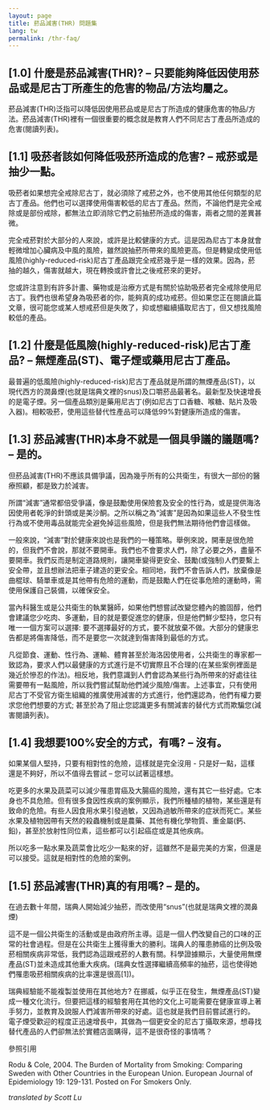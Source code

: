 ```yaml
---
layout: page
title: 菸品減害(THR) 問題集
lang: tw
permalink: /thr-faq/
---
```

## [1.0] 什麼是菸品減害(THR)? – 只要能夠降低因使用菸品或是尼古丁所產生的危害的物品/方法均屬之。

菸品減害(THR)泛指可以降低因使用菸品或是尼古丁所造成的健康危害的物品/方法。菸品減害(THR)裡有一個很重要的概念就是教育人們不同尼古丁產品所造成的危害(閱讀列表)。


## [1.1] 吸菸者該如何降低吸菸所造成的危害? – 戒菸或是抽少一點。

吸菸者如果想完全戒除尼古丁，就必須除了戒菸之外，也不使用其他任何類型的尼古丁產品。他們也可以選擇使用傷害較低的尼古丁產品。然而，不論他們是完全戒除或是部份戒除，都無法立即消除它們之前抽菸所造成的傷害，兩者之間的差異甚微。

完全戒菸對於大部分的人來說，或許是比較健康的方式。這是因為尼古丁本身就會輕微增加心臟病及中風的風險，雖然說抽菸所帶來的風險更高。但是轉變成使用低風險(highly-reduced-risk)尼古丁產品跟完全戒菸幾乎是一樣的效果。因為，菸抽的越久，傷害就越大，現在轉換或許會比之後戒菸來的更好。

您或許注意到有許多計畫、藥物或是治療方式是有關於協助吸菸者完全戒除使用尼古丁。我們也很希望身為吸菸者的你，能夠真的成功戒菸。但如果您正在閱讀此篇文章，很可能您或某人想戒菸但是失敗了，抑或想繼續攝取尼古丁，但又想找風險較低的產品。


## [1.2] 什麼是低風險(highly-reduced-risk)尼古丁產品? – 無煙產品(ST)、電子煙或藥用尼古丁產品。

最普遍的低風險(highly-reduced-risk)尼古丁產品就是所謂的無煙產品(ST)，以現代西方的潤鼻煙(也就是瑞典文裡的snus)及口嚼菸品最著名。最新型及快速增長的是電子煙。另一個產品類別是藥用尼古丁(例如尼古丁口香糖、喉糖、貼片及吸入器)。相較吸菸，使用這些替代性產品可以降低99%對健康所造成的傷害。


## [1.3] 菸品減害(THR)本身不就是一個具爭議的議題嗎? – 是的。

但菸品減害(THR)不應該具備爭議，因為幾乎所有的公共衛生，有很大一部份的醫療照顧，都是致力於減害。

所謂“減害”通常都倍受爭議，像是鼓勵使用保險套及安全的性行為，或是提供海洛因使用者乾淨的針頭或是美沙酮。之所以稱之為“減害”是因為如果這些人不發生性行為或不使用毒品就能完全避免掉這些風險，但是我們無法期待他們會這樣做。

一般來說，“減害”對於健康來說也是我們的一種策略。舉例來說，開車是很危險的，但我們不會說，那就不要開車。我們也不會要求人們，除了必要之外，盡量不要開車。我們反而是制定道路規則，讓開車變得更安全、鼓勵(或強制)人們要繫上安全帶，並且想辦法把車子建造的更安全。相同地，我們不會告訴人們，放棄像是曲棍球、騎單車或是其他帶有危險的運動，而是鼓勵人們在從事危險的運動時，需使用保護自己裝備，以確保安全。

當內科醫生或是公共衛生的執業醫師，如果他們想嘗試改變您體內的膽固醇，他們會建議您少吃肉、多運動，目的就是要促進您的健康，但是他們鮮少堅持，您只有唯一一個方案可以選擇: 要不選擇最好的方式，要不就放棄不做。大部分的健康忠告都是將傷害降低，而不是要您一次就達到傷害降到最低的方式。

凡從節食、運動、性行為、運輸、體育甚至於海洛因使用者，公共衛生的專家都一致認為，要求人們以最健康的方式進行是不切實際且不合理的(在某些案例裡面是幾近於慘忍的作法)。相反地，我們意識到人們會認為某些行為所帶來的好處往往需要帶有一點風險，所以我們嘗試幫助他們減少風險/傷害。上述事宜，只有使用尼古丁不受官方衛生組織的推廣使用減害的方式進行，他們還認為，他們有權力要求您他們想要的方式; 甚至於為了阻止您認識更多有關減害的替代方式而欺騙您(減害閱讀列表)。


## [1.4] 我想要100%安全的方式，有嗎? – 沒有。

如果某個人堅持，只要有相對性的危險，這樣就是完全沒用 - 只是好一點，這樣還是不夠好，所以不值得去嘗試 – 您可以試著這樣想。

吃更多的水果及蔬菜可以減少罹患胃癌及大腸癌的風險，還有其它一些好處。它本身也不具危險。但有很多食因性疾病的案例顯示，我們所種植的植物，某些還是有致命的危險。有些人因食用水果引發過敏，又因為過敏所帶來的症狀而死亡。某些水果及植物因帶有天然的殺蟲機制或是農藥、其他有機化學物質、重金屬(鈣、鉛)，甚至於放射性同位素，這些都可以引起癌症或是其他疾病。

所以吃多一點水果及蔬菜會比吃少一點來的好，這雖然不是最完美的方案，但還是可以接受。這就是相對性的危險的案例。


## [1.5] 菸品減害(THR)真的有用嗎? – 是的。

在過去數十年間，瑞典人開始減少抽菸，而改使用“snus”(也就是瑞典文裡的潤鼻煙)

這不是一個公共衛生的活動或是由政府所主導。這是一個人們改變自己的口味的正常的社會過程。但是在公共衛生上獲得重大的勝利。瑞典人的罹患肺癌的比例及吸菸相關疾病非常低，我們認為這跟戒菸的人數有關。科學證據顯示，大量使用無煙產品(ST)並未造成其他重大疾病。(瑞典女性選擇繼續高頻率的抽菸，這也使得她們罹患吸菸相關疾病的比率還是很高[1])。

瑞典經驗能不能複製並使用在其他地方? 在挪威，似乎正在發生，無煙產品(ST)變成一種文化流行。但要把這樣的經驗套用在其他的文化上可能需要在健康宣導上著手努力，並教育及說服人們減害所帶來的好處。這也就是我們目前嘗試進行的。
電子煙受歡迎的程度正迅速增長中，其做為一個更安全的尼古丁攝取來源，想尋找替代產品的人們卻無法於實體店面購得，這不是很奇怪的事情嗎？


參照引用

Rodu & Cole, 2004. The Burden of Mortality from Smoking: Comparing Sweden with Other Countries in the European Union. European Journal of Epidemiology 19: 129-131. Posted on For Smokers Only.


*translated by Scott Lu*
